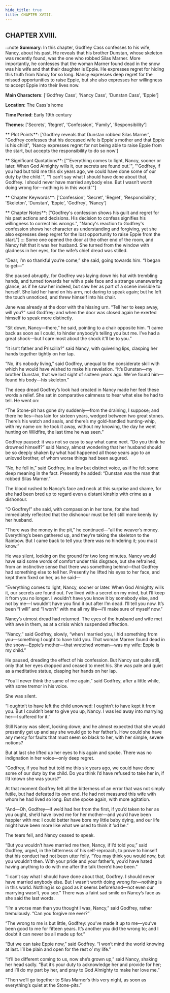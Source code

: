 ```yaml
---
hide_title: true
title: CHAPTER XVIII.
---
```

## CHAPTER XVIII.
:::note
**Summary**:
In this chapter, Godfrey Cass confesses to his wife, Nancy, about his past. He reveals that his brother Dunstan, whose skeleton was recently found, was the one who robbed Silas Marner. More importantly, he confesses that the woman Marner found dead in the snow was his wife and that their daughter is Eppie. He expresses regret for hiding this truth from Nancy for so long. Nancy expresses deep regret for the missed opportunities to raise Eppie, but she also expresses her willingness to accept Eppie into their lives now.

**Main Characters**:
['Godfrey Cass', 'Nancy Cass', 'Dunstan Cass', 'Eppie']

**Location**:
The Cass's home

**Time Period**:
Early 19th century

**Themes**:
['Secrets', 'Regret', 'Confession', 'Family', 'Responsibility']

** Plot Points**:
['Godfrey reveals that Dunstan robbed Silas Marner', "Godfrey confesses that his deceased wife is Eppie's mother and that Eppie is his child", 'Nancy expresses regret for not being able to raise Eppie from the start, but accepts the responsibility to do so now']

** Significant Quotations**:
["'Everything comes to light, Nancy, sooner or later. When God Almighty wills it, our secrets are found out.'", "'Godfrey, if you had but told me this six years ago, we could have done some of our duty by the child.'", "'I can’t say what I should have done about that, Godfrey. I should never have married anybody else. But I wasn’t worth doing wrong for—nothing is in this world.'"]

** Chapter Keywords**:
['Confession', 'Secret', 'Regret', 'Responsibility', 'Skeleton', 'Dunstan', 'Eppie', 'Godfrey', 'Nancy']

** Chapter Notes**:
["Godfrey's confession shows his guilt and regret for his past actions and decisions. His decision to confess signifies his willingness to correct his wrongs.", "Nancy's reaction to Godfrey's confession shows her character as understanding and forgiving, yet she also expresses deep regret for the lost opportunity to raise Eppie from the start."]
:::
Some one opened the door at the other end of the room, and Nancy felt that it was her husband. She turned from the window with gladness in her eyes, for the wife’s chief dread was stilled. 

“Dear, I’m so thankful you’re come,” she said, going towards him. “I began to get—” 

She paused abruptly, for Godfrey was laying down his hat with trembling hands, and turned towards her with a pale face and a strange unanswering glance, as if he saw her indeed, but saw her as part of a scene invisible to herself. She laid her hand on his arm, not daring to speak again; but he left the touch unnoticed, and threw himself into his chair. 

Jane was already at the door with the hissing urn. “Tell her to keep away, will you?” said Godfrey; and when the door was closed again he exerted himself to speak more distinctly. 

“Sit down, Nancy—there,” he said, pointing to a chair opposite him. “I came back as soon as I could, to hinder anybody’s telling you but me. I’ve had a great shock—but I care most about the shock it’ll be to you.” 

“It isn’t father and Priscilla?” said Nancy, with quivering lips, clasping her hands together tightly on her lap. 

“No, it’s nobody living,” said Godfrey, unequal to the considerate skill with which he would have wished to make his revelation. “It’s Dunstan—my brother Dunstan, that we lost sight of sixteen years ago. We’ve found him—found his body—his skeleton.” 

The deep dread Godfrey’s look had created in Nancy made her feel these words a relief. She sat in comparative calmness to hear what else he had to tell. He went on: 

“The Stone-pit has gone dry suddenly—from the draining, I suppose; and there he lies—has lain for sixteen years, wedged between two great stones. There’s his watch and seals, and there’s my gold-handled hunting-whip, with my name on: he took it away, without my knowing, the day he went hunting on Wildfire, the last time he was seen.” 

Godfrey paused: it was not so easy to say what came next. “Do you think he drowned himself?” said Nancy, almost wondering that her husband should be so deeply shaken by what had happened all those years ago to an unloved brother, of whom worse things had been augured. 

“No, he fell in,” said Godfrey, in a low but distinct voice, as if he felt some deep meaning in the fact. Presently he added: “Dunstan was the man that robbed Silas Marner.” 

The blood rushed to Nancy’s face and neck at this surprise and shame, for she had been bred up to regard even a distant kinship with crime as a dishonour. 

“O Godfrey!” she said, with compassion in her tone, for she had immediately reflected that the dishonour must be felt still more keenly by her husband. 

“There was the money in the pit,” he continued—“all the weaver’s money. Everything’s been gathered up, and they’re taking the skeleton to the Rainbow. But I came back to tell you: there was no hindering it; you must know.” 

He was silent, looking on the ground for two long minutes. Nancy would have said some words of comfort under this disgrace, but she refrained, from an instinctive sense that there was something behind—that Godfrey had something else to tell her. Presently he lifted his eyes to her face, and kept them fixed on her, as he said— 

“Everything comes to light, Nancy, sooner or later. When God Almighty wills it, our secrets are found out. I’ve lived with a secret on my mind, but I’ll keep it from you no longer. I wouldn’t have you know it by somebody else, and not by me—I wouldn’t have you find it out after I’m dead. I’ll tell you now. It’s been “I will” and “I won’t” with me all my life—I’ll make sure of myself now.” 

Nancy’s utmost dread had returned. The eyes of the husband and wife met with awe in them, as at a crisis which suspended affection. 

“Nancy,” said Godfrey, slowly, “when I married you, I hid something from you—something I ought to have told you. That woman Marner found dead in the snow—Eppie’s mother—that wretched woman—was my wife: Eppie is my child.” 

He paused, dreading the effect of his confession. But Nancy sat quite still, only that her eyes dropped and ceased to meet his. She was pale and quiet as a meditative statue, clasping her hands on her lap. 

“You’ll never think the same of me again,” said Godfrey, after a little while, with some tremor in his voice. 

She was silent. 

“I oughtn’t to have left the child unowned: I oughtn’t to have kept it from you. But I couldn’t bear to give you up, Nancy. I was led away into marrying her—I suffered for it.” 

Still Nancy was silent, looking down; and he almost expected that she would presently get up and say she would go to her father’s. How could she have any mercy for faults that must seem so black to her, with her simple, severe notions? 

But at last she lifted up her eyes to his again and spoke. There was no indignation in her voice—only deep regret. 

“Godfrey, if you had but told me this six years ago, we could have done some of our duty by the child. Do you think I’d have refused to take her in, if I’d known she was yours?” 

At that moment Godfrey felt all the bitterness of an error that was not simply futile, but had defeated its own end. He had not measured this wife with whom he had lived so long. But she spoke again, with more agitation. 

“And—Oh, Godfrey—if we’d had her from the first, if you’d taken to her as you ought, she’d have loved me for her mother—and you’d have been happier with me: I could better have bore my little baby dying, and our life might have been more like what we used to think it ’ud be.” 

The tears fell, and Nancy ceased to speak. 

“But you wouldn’t have married me then, Nancy, if I’d told you,” said Godfrey, urged, in the bitterness of his self-reproach, to prove to himself that his conduct had not been utter folly. “You may think you would now, but you wouldn’t then. With your pride and your father’s, you’d have hated having anything to do with me after the talk there’d have been.” 

“I can’t say what I should have done about that, Godfrey. I should never have married anybody else. But I wasn’t worth doing wrong for—nothing is in this world. Nothing is so good as it seems beforehand—not even our marrying wasn’t, you see.” There was a faint sad smile on Nancy’s face as she said the last words. 

“I’m a worse man than you thought I was, Nancy,” said Godfrey, rather tremulously. “Can you forgive me ever?” 

“The wrong to me is but little, Godfrey: you’ve made it up to me—you’ve been good to me for fifteen years. It’s another you did the wrong to; and I doubt it can never be all made up for.” 

“But we can take Eppie now,” said Godfrey. “I won’t mind the world knowing at last. I’ll be plain and open for the rest o’ my life.” 

“It’ll be different coming to us, now she’s grown up,” said Nancy, shaking her head sadly. “But it’s your duty to acknowledge her and provide for her; and I’ll do my part by her, and pray to God Almighty to make her love me.” 

“Then we’ll go together to Silas Marner’s this very night, as soon as everything’s quiet at the Stone-pits.” 

